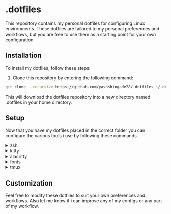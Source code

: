 # .dotfiles

This repository contains my personal dotfiles for configuring Linux environments. These dotfiles are tailored to my personal preferences and workflows, but you are free to use them as a starting point for your own configuration.

## Installation
To install my dotfiles, follow these steps:
1) Clone this repository by entering the following command:
```bash
git clone --recursive https://github.com/yashshingade28/.dotfiles ~/.dotfiles
```
This will download the dotfiles repository into a new directory named .dotfiles in your home directory.

## Setup
Now that you have my dotfiles placed in the correct folder you can configure the various tools i use by following these commands.

<details>
  <summary>zsh</summary>
Run the following command to setup my zsh config.

```bash
bash ~/.dotfiles/setup.sh zsh
```
Note: To enable my zsh config you must first have zsh installed on your system. You can see how to install zsh on your system [here](https://github.com/ohmyzsh/ohmyzsh/wiki/Installing-ZSH).  
</details>

<details>
  <summary>kitty</summary>
Run the following command to setup my kitty config.

```bash
bash ~/.dotfiles/setup.sh kitty
```
</details>

<details>
  <summary>alacritty</summary>
Run the following command to setup my alacritty config.

```bash
bash ~/.dotfiles/setup.sh alacritty
```
</details>

<details>
  <summary>fonts</summary>
Run the following command to setup my fonts for the current user.

```bash
bash ~/.dotfiles/setup.sh fonts
```
Note: Please note that this command will load all the fonts present in the ~/.local/share/fonts directory for the current user, but it will not automatically set any font as the default. You will need to manually set your desired font in your system settings or in your application's font preferences.  
</details>

<details>
  <summary>tmux</summary>
Run the following command to setup my tmux config.

```bash
bash ~/.dotfiles/setup.sh tmux
```
Note: Thanks to [Grégory Pakosz](https://github.com/gpakosz) for his amazing [tmux configs](https://github.com/gpakosz/.tmux) from which i've borrowed most of my tmux configuration.
</details>

## Customization
Feel free to modify these dotfiles to suit your own preferences and workflows. Also let me know if i can improve any of my configs or any part of my workflow.
